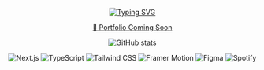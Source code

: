 <div align="center">

[![Typing SVG](https://readme-typing-svg.demolab.com/?lines=UX%2FProduct+Designer+from+South+Africa;Aspiring+Design+Engineer;Building+Experiences+With+Minimal+Vibe+Coding+👀;Metal+Music+Enthusiast+%F0%9F%A4%98&font=Fira%20Code&center=true&width=600&height=50&color=f75c7e&vCenter=true&size=20&pause=1000)](https://github.com/BL4nk19)

[🔗 Portfolio Coming Soon](https://github.com/BL4nk19)

![GitHub stats](https://github-readme-stats.vercel.app/api?username=BL4nk19&theme=dark&show_icons=true)

![Next.js](https://img.shields.io/badge/Next.js-000?style=flat-square&logo=nextdotjs&logoColor=white)
![TypeScript](https://img.shields.io/badge/TypeScript-007ACC?style=flat-square&logo=typescript&logoColor=white)
![Tailwind CSS](https://img.shields.io/badge/Tailwind_CSS-38B2AC?style=flat-square&logo=tailwind-css&logoColor=white)
![Framer Motion](https://img.shields.io/badge/Framer%20Motion-black?style=flat-square&logo=framer&logoColor=blue)
![Figma](https://img.shields.io/badge/Figma-F24E1E?style=flat-square&logo=figma&logoColor=white)
![Spotify](https://img.shields.io/badge/Spotify-1ED760?style=flat-square&logo=spotify&logoColor=white)


</div>
